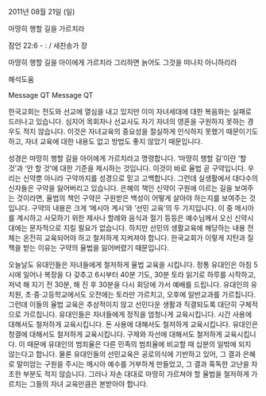 2011년 08월 21일 (일)

마땅히 행할 길을 가르치라



잠언 22:6 - : / 새찬송가  장


마땅히 행할 길을 아이에게 가르치라 그리하면 늙어도 그것을 떠나지 아니하리라

해석도움




Message QT
Message QT

한국교회는 전도와 선교에 열심을 내고 있지만 이미 자녀세대에 대한 복음화는 실패로 드러나고 있습니다. 심지어 목회자나 선교사도 자기 자녀의 영혼을 구원하지 못하는 경우도 적지 않습니다. 이것은 자녀교육의 중요성을 절실하게 인식하지 못했기 때문이기도 하고, 자녀 교육에 대한 내용도 없고 방법도 좋지 않았기 때문입니다. 

성경은 마땅히 행할 길을 아이에게 가르치라고 명령합니다. ‘마땅히 행할 길’이란 ‘할 것’과 ‘안 할 것’에 대한 기준을 제시하는 것입니다. 이것이 바로 율법 곧 구약입니다. 우리는 신약뿐 아니라 구약까지를 성경으로 믿고 고백합니다. 그런데 실생활에서 대다수의 신자들은 구약을 잃어버리고 있습니다. 은혜의 책인 신약이 구원에 이르는 길을 보여주는 것이라면, 율법의 책인 구약은 구원받은 백성이 어떻게 살아야 하는지를 보여주는 것입니다. 구약의 내용은 크게 ‘메시아 계시’와 ‘선민 교육’의 두 가지입니다. 이 중 메시아를 계시하고 사모하기 위한 제사나 할례와 음식과 절기 등등은 예수님께서 오신 신약시대에는 문자적으로 지킬 필요가 없습니다. 하지만 선민의 생활교육에 해당하는 내용 전체는 온전히 교육되어야 하고 철저하게 지켜져야 합니다. 한국교회가 이렇게 지탄과 질책을 받는 이유는 구약의 율법을 잃어버렸기 때문입니다.  

오늘날도 유대인들은 자녀들에게 철저하게 율법 교육을 시킵니다. 정통 유대인은 아침 5시에 일어나 복장을 다 갖추고 6시부터 40분 기도, 30분 토라 읽기로 하루를 시작하고, 저녁 해 지기 전 30분, 해 진 후 30분을 다시 회당에 가서 예배를 드립니다. 유대인의 유치원, 초·중·고등학교에서도 오전에는 토라만 가르치고, 오후에 일반교과를 가르칩니다. 그런데 이들의 율법 교육은 추상적이지 않고 선민다운 생활과 직결되도록 대단히 구체적으로 가르칩니다. 유대인들은 자녀들에게 정직을 엄청나게 교육시킵니다. 시간 사용에 대해서도 철저하게 교육시킵니다. 돈 사용에 대해서도 철저하게 교육시킵니다. 유대인은 청결에 대해서도 철저하게 교육시킵니다. 구제와 자선에 대해서도 철저하게 교육시킵니다. 이 때문에 유대인의 범죄율은 다른 민족의 범죄율에 비교할 때 십분의 일밖에 되지 않는다고 합니다. 물론 유대인들의 선민교육은 공로의식에 기반하고 있어, 그 결과 은혜로 말미암는 구원을  주시는 메시아 예수를 거부하게 만들었고, 그 결과 혹독한 고난을 자초한 부분도 적지 않습니다. 그러나 자손 대대로 마땅히 가르쳐야 할 율법을 철저하게 가르치는 그들의 자녀 교육만큼은 본받아야 합니다.